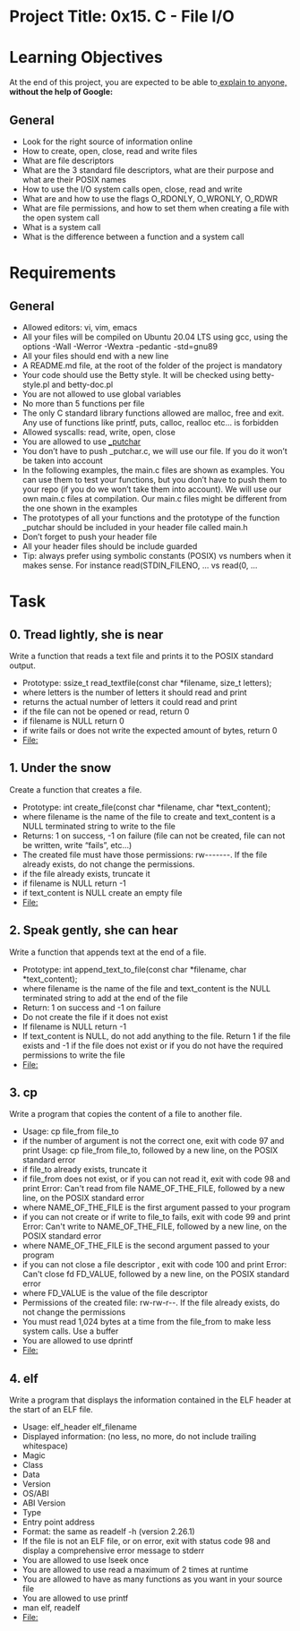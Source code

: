 <a name="Project Title: 0x15. C - File I/O"></a>
# Project Title: 0x15. C - File I/O

# Learning Objectives
At the end of this project, you are expected to be able to[ explain to anyone, ](https://fs.blog/feynman-learning-technique/)**without the help of Google:**

<a name="General"></a>
## General
- Look for the right source of information online
- How to create, open, close, read and write files
- What are file descriptors
- What are the 3 standard file descriptors, what are their purpose and what are their POSIX names
- How to use the I/O system calls open, close, read and write
- What are and how to use the flags O_RDONLY, O_WRONLY, O_RDWR
- What are file permissions, and how to set them when creating a file with the open system call
- What is a system call
- What is the difference between a function and a system call

<a name="Requirements"></a>
# Requirements
## General
- Allowed editors: vi, vim, emacs
- All your files will be compiled on Ubuntu 20.04 LTS using gcc, using the options -Wall -Werror -Wextra -pedantic -std=gnu89
- All your files should end with a new line
- A README.md file, at the root of the folder of the project is mandatory
- Your code should use the Betty style. It will be checked using betty-style.pl and betty-doc.pl
- You are not allowed to use global variables
- No more than 5 functions per file
- The only C standard library functions allowed are malloc, free and exit. Any use of functions like printf, puts, calloc, realloc etc… is forbidden
- Allowed syscalls: read, write, open, close
- You are allowed to use [_putchar](https://github.com/alx-tools/_putchar.c/blob/master/_putchar.c)
- You don’t have to push _putchar.c, we will use our file. If you do it won’t be taken into account
- In the following examples, the main.c files are shown as examples. You can use them to test your functions, but you don’t have to push them to your repo (if you do we won’t take them into account). We will use our own main.c files at compilation. Our main.c files might be different from the one shown in the examples
- The prototypes of all your functions and the prototype of the function _putchar should be included in your header file called main.h
- Don’t forget to push your header file
- All your header files should be include guarded
- Tip: always prefer using symbolic constants (POSIX) vs numbers when it makes sense. For instance read(STDIN_FILENO, ... vs read(0, ...

<a name="Task"></a>
# Task
## 0. Tread lightly, she is near
Write a function that reads a text file and prints it to the POSIX standard output.

- Prototype: ssize_t read_textfile(const char *filename, size_t letters);
- where letters is the number of letters it should read and print
- returns the actual number of letters it could read and print
- if the file can not be opened or read, return 0
- if filename is NULL return 0
- if write fails or does not write the expected amount of bytes, return 0
- [File: ](0-read_textfile.c)

## 1. Under the snow
Create a function that creates a file.

- Prototype: int create_file(const char *filename, char *text_content);
- where filename is the name of the file to create and text_content is a NULL terminated string to write to the file
- Returns: 1 on success, -1 on failure (file can not be created, file can not be written, write “fails”, etc…)
- The created file must have those permissions: rw-------. If the file already exists, do not change the permissions.
- if the file already exists, truncate it
- if filename is NULL return -1
- if text_content is NULL create an empty file
- [File: ](1-create_file.c)

## 2. Speak gently, she can hear
Write a function that appends text at the end of a file.

- Prototype: int append_text_to_file(const char *filename, char *text_content);
- where filename is the name of the file and text_content is the NULL terminated string to add at the end of the file
- Return: 1 on success and -1 on failure
- Do not create the file if it does not exist
- If filename is NULL return -1
- If text_content is NULL, do not add anything to the file. Return 1 if the file exists and -1 if the file does not exist or if you do not have the required permissions to write the file
- [File: ](2-append_text_to_file.c)

## 3. cp
Write a program that copies the content of a file to another file.

- Usage: cp file_from file_to
- if the number of argument is not the correct one, exit with code 97 and print Usage: cp file_from file_to, followed by a new line, on the POSIX standard error
- if file_to already exists, truncate it
- if file_from does not exist, or if you can not read it, exit with code 98 and print Error: Can't read from file NAME_OF_THE_FILE, followed by a new line, on the POSIX standard error
- where NAME_OF_THE_FILE is the first argument passed to your program
- if you can not create or if write to file_to fails, exit with code 99 and print Error: Can't write to NAME_OF_THE_FILE, followed by a new line, on the POSIX standard error
- where NAME_OF_THE_FILE is the second argument passed to your program
- if you can not close a file descriptor , exit with code 100 and print Error: Can't close fd FD_VALUE, followed by a new line, on the POSIX standard error
- where FD_VALUE is the value of the file descriptor
- Permissions of the created file: rw-rw-r--. If the file already exists, do not change the permissions
- You must read 1,024 bytes at a time from the file_from to make less system calls. Use a buffer
- You are allowed to use dprintf
- [File: ](3-cp.c)

## 4. elf
Write a program that displays the information contained in the ELF header at the start of an ELF file.

- Usage: elf_header elf_filename
- Displayed information: (no less, no more, do not include trailing whitespace)
- 	Magic
- 	Class
- 	Data
- 	Version
- 	OS/ABI
- 	ABI Version
- 	Type
- 	Entry point address
- Format: the same as readelf -h (version 2.26.1)
- If the file is not an ELF file, or on error, exit with status code 98 and display a comprehensive error message to stderr
- You are allowed to use lseek once
- You are allowed to use read a maximum of 2 times at runtime
- You are allowed to have as many functions as you want in your source file
- You are allowed to use printf
- man elf, readelf
- [File: ](100-elf_header.c)
